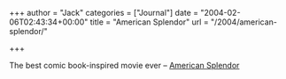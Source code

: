 +++
author = "Jack"
categories = ["Journal"]
date = "2004-02-06T02:43:34+00:00"
title = "American Splendor"
url = "/2004/american-splendor/"

+++

The best comic book-inspired movie ever &#8211; [American Splendor][1]

 [1]: http://www.imdb.com/title/tt0305206/